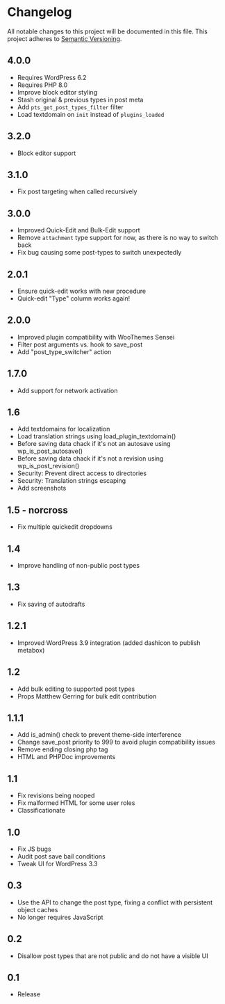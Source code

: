 # Changelog

All notable changes to this project will be documented in this file.
This project adheres to [Semantic Versioning](http://semver.org/).

## 4.0.0
* Requires WordPress 6.2
* Requires PHP 8.0
* Improve block editor styling
* Stash original & previous types in post meta
* Add `pts_get_post_types_filter` filter
* Load textdomain on `init` instead of `plugins_loaded`

## 3.2.0
* Block editor support

## 3.1.0
* Fix post targeting when called recursively

## 3.0.0
* Improved Quick-Edit and Bulk-Edit support
* Remove `attachment` type support for now, as there is no way to switch back
* Fix bug causing some post-types to switch unexpectedly

## 2.0.1
* Ensure quick-edit works with new procedure
* Quick-edit "Type" column works again!

## 2.0.0
* Improved plugin compatibility with WooThemes Sensei
* Filter post arguments vs. hook to save_post
* Add "post_type_switcher" action

## 1.7.0
* Add support for network activation

## 1.6
* Add textdomains for localization
* Load translation strings using load_plugin_textdomain()
* Before saving data chack if it's not an autosave using wp_is_post_autosave()
* Before saving data chack if it's not a revision using wp_is_post_revision()
* Security: Prevent direct access to directories
* Security: Translation strings escaping
* Add screenshots

## 1.5 - norcross
* Fix multiple quickedit dropdowns

## 1.4
* Improve handling of non-public post types

## 1.3
* Fix saving of autodrafts

## 1.2.1
* Improved WordPress 3.9 integration (added dashicon to publish metabox)

## 1.2
* Add bulk editing to supported post types
* Props Matthew Gerring for bulk edit contribution

## 1.1.1
* Add is_admin() check to prevent theme-side interference
* Change save_post priority to 999 to avoid plugin compatibility issues
* Remove ending closing php tag
* HTML and PHPDoc improvements

## 1.1
* Fix revisions being nooped
* Fix malformed HTML for some user roles
* Classificationate

## 1.0
* Fix JS bugs
* Audit post save bail conditions
* Tweak UI for WordPress 3.3

## 0.3
* Use the API to change the post type, fixing a conflict with persistent object caches
* No longer requires JavaScript

## 0.2
* Disallow post types that are not public and do not have a visible UI

## 0.1
* Release

